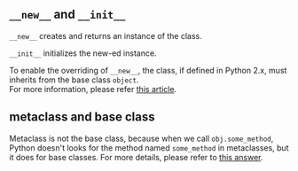 ## `__new__` and `__init__`

`__new__` creates and returns an instance of the class.

`__init__` initializes the new-ed instance.

To enable the overriding of `__new__`, the class, if defined in Python 2.x, must inherits from the base class `object`.  
For more information, please refer [this article](https://spyhce.com/blog/understanding-new-and-init).

## metaclass and base class

Metaclass is not the base class, because when we call `obj.some_method`, Python doesn't looks for the method named `some_method` in metaclasses, but it does for base classes. For more details, please refer to [this answer](https://stackoverflow.com/a/17802762).
